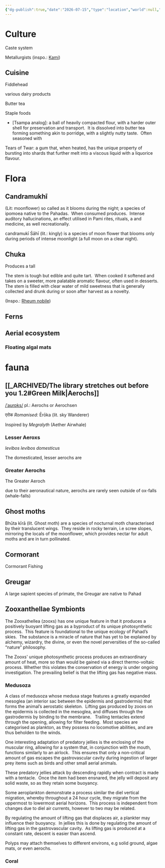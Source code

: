 ```yaml
---
{"dg-publish":true,"date":"2026-07-15","type":"location","world":null,"description":null,"icon":"FasNoteSticky","tags":["info/world"],"permalink":"/worldseers/autonomous-mountain-region-of-pahad/","dgPassFrontmatter":true,"created":"2025-07-15T15:14:23.569+09:30","updated":"2025-08-21T12:46:38.276+09:30"}
---
```


# Culture
Caste system

Metallurgists (inspo.: [Kami](https://en.wikipedia.org/wiki/Kami_(caste))) 
  

## Cuisine

Fiddlehead

various dairy products

Butter tea

Staple foods 

- \[Tsampa analog]: a ball of heavily compacted flour, with a harder outer shell for preservation and transport.  It is dissolved into butter tea forming something akin to porridge, with a slightly nutty taste.  Often seasoned with 

Tears of Twar: a gum that, when heated, has the unique property of bursting into shards that further melt into a viscous liquid with a liquorice flavour.

  

  

# Flora 

## Candramukhī
(Lit: moonflower) so called as it blooms during the night; a species of ipomoea native to the Pahadas.  When consumed produces.  Intense auditory hallucinations, an effect utilised in Pami rites, rituals, a and medicine, as well recreationally.

  
candramukī Śāhī (lit.: kingly) is a species of moon flower that blooms only during periods of intense moonlight (a full moon on a clear night).

  

## Chuka
Produces a tall

The stem is tough but edible and quite tart.  When cooked it softened and takes on a sweeter, more palatable aromatic flavour, often used in desserts.  The stem is filled with clear water of mild sweetness that is generally collected and drunk during or soon after harvest as a novelty.

(Inspo.: [Rheum nobile](https://www.aap.com.au/factcheck/no-himalayan-flower-doesnt-bloom-every-400-years/))

  

## Ferns

  

## Aerial ecosystem
### Floating algal mats 

  

# fauna

##  [[_ARCHIVED/The library stretches out before you 1.2#Green Milk\|Aerochs]]

[/ˈaʊrɒks/](https://en.m.wikipedia.org/wiki/Help:IPA/English) pl.: Aerochs or Aerochsen

एरोक _Romanised:_ Ērōka (lit. sky Wanderer)

  

Inspired by _Megralyth_ (Aether Airwhale)

  

### Lesser Aeroxs

_levibos levibos domesticus_

  

The domesticated, lesser aerochs are

  

### Greater Aerochs

The Greater Aeroch

  

due to their aeronautical nature, aerochs are rarely seen outside of ox-falls (whale-falls)

## Ghost moths

Bhūta kīrā (lit. Ghost moth) are a species of nocturnal moth characterised by their translucent wings.  They reside in rocky terrain, i.e scree slopes, mirroring the locals of the moonflower, which provides nectar for adult moths and are in turn pollinated.

  
## Cormorant
Cormorant Fishing

## Greugar
A large sapient species of primate, the Greugar are native to Pahad

## Zooxanthellae Symbionts
The Zooxathellea (zooxs) has one unique feature in that it produces a positively buoyant lifting gas as a byproduct of its unique photosynthetic process.  This feature is foundational to the unique ecology of Pahad’s skies.  The substance is a miracle of nature that has yet to be explained by alchemy, wizardry, the divine, or even the novel perversities of the so-called “nature” philosophy.

The Zooxs' unique photosynthetic process produces an extraordinary amount of heat, more so than would be gained via a direct thermo-voltaic process.  Whether this violates the conservation of energy is under ongoing investigation.  The prevailing belief is that the lifting gas has negative mass.
### Medusoza
A class of medusoza whose medusa stage features a greatly expanded mesoglea (an interior sac between the epidermis and gastrodermis) that forms the animal’s aerostatic skeleton.  Lifting gas produced by zooxs on the epidermis is collected in the mesoglea, and diffuses through the gastrodermis by binding to the membrane.   Trailing tentacles extend through the opening, allowing for filter feeding.  Most species are categorised as plankton, as they possess no locomotive abilities, and are thus beholden to the winds.

  

One interesting adaptation of predatory jellies is the enclosing of the muscular ring, allowing for a system that, in conjunction with the mouth, functions similarly to an airlock.  This ensures that only a non-critical amount of gas escapes the gastrovascular cavity during ingestion of larger prey items such as birds and other small aerial animals.

These predatory jellies attack by descending rapidly when contract is made with a tentacle.  Once the item had been ensnared, the jelly will deposit any solid waste, so as they retain some buoyancy.

  

Some aeroplankton demonstrate a process similar the diel vertical migration, whereby throughout a 24 hour cycle, they migrate from the uppermost to lowermost aerial horizons.  This process is independent from changes due to diel air currents, however to two may be related.  

By regulating the amount of lifting gas that displaces air, a plankter may influence their buoyancy.  In jellies this is done by regulating the amount of lifting gas in the gastrovascular cavity.  As lifting gas is produced at a constant rate, descent is easier than ascend.

  

Polyps may attach themselves to different environs, e.g solid ground, algae mats, or even aerochs.

### Coral